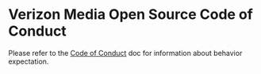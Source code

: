# Verizon Media Open Source Code of Conduct

Please refer to the [Code of Conduct](https://galhavivi.github.com/cofi/docs/code-of-conduct) doc for information about behavior expectation.
